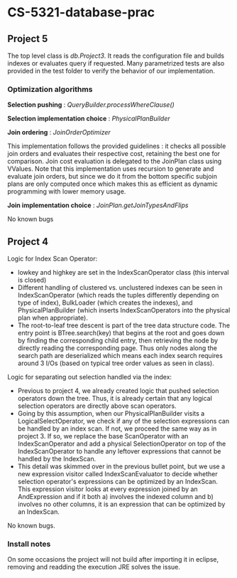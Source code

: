# CS-5321-database-prac

## Project 5

The top level class is _db.Project3_. It reads the configuration file and builds
indexes or evaluates query if requested.
Many parametrized tests are also provided in the test folder to verify the behavior of our 
implementation.

### Optimization algorithms

**Selection pushing** : _QueryBuilder.processWhereClause()_

**Selection implementation choice** : _PhysicalPlanBuilder_

**Join ordering** : _JoinOrderOptimizer_

This implementation follows the provided guidelines : it checks all possible
join orders and evaluates their respective cost, retaining the best one
for comparison. Join cost evaluation is delegated to the JoinPlan class using
VValues.
Note that this implementation uses recursion to generate and evaluate
join orders, but since we do it from the bottom specific subjoin plans
are only computed once which makes this as efficient as dynamic programming
with lower memory usage.


**Join implementation choice** : _JoinPlan.getJoinTypesAndFlips_


No known bugs

## Project 4
 
Logic for Index Scan Operator:
- lowkey and highkey are set in the IndexScanOperator class (this interval is closed)
- Different handling of clustered vs. unclustered indexes can be seen in IndexScanOperator
  (which reads the tuples differently depending on type of index), BulkLoader (which
  creates the indexes), and PhysicalPlanBuilder (which inserts IndexScanOperators into
  the physical plan when appropriate).
- The root-to-leaf tree descent is part of the tree data structure code. The entry point is
  BTree.search(key) that begins at the root and goes down by finding the corresponding child
  entry, then retrieving the node by directly reading the corresponding page. Thus only
  nodes along the search path are deserialized which means each index search requires
  around 3 I/Os (based on typical tree order values as seen in class).


Logic for separating out selection handled via the index:
- Previous to project 4, we already created logic that pushed selection operators
  down the tree. Thus, it is already certain that any logical selection operators
  are directly above scan operators.
- Going by this assumption, when our PhysicalPlanBuilder visits a
  LogicalSelectOperator, we check if any of the selection expressions can be handled
  by an index scan. If not, we proceed the same way as in project 3. If so, we
  replace the base ScanOperator with an IndexScanOperator and add a physical
  SelectionOperator on top of the IndexScanOperator to handle any leftover
  expressions that cannot be handled by the IndexScan.
- This detail was skimmed over in the previous bullet point, but we use a new
  expression visitor called IndexScanEvaluator to decide whether selection
  operator's expressions can be optimized by an IndexScan. This expression
  visitor looks at every expression joined by an AndExpression and if it both
  a) involves the indexed column and b) involves no other columns, it is an
  expression that can be optimized by an IndexScan.


No known bugs.
 
### Install notes

On some occasions the project will not build after importing it in eclipse, removing and readding
the execution JRE solves the issue.

